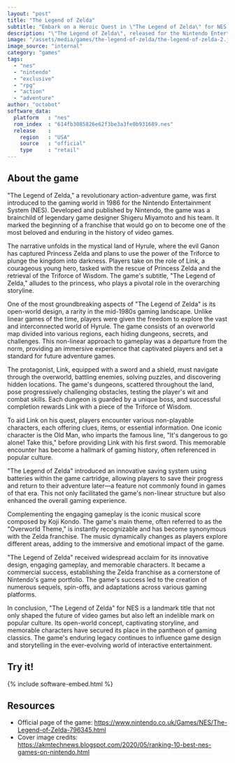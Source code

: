 ```yaml
---
layout: "post"
title: "The Legend of Zelda"
subtitle: "Embark on a Heroic Quest in \"The Legend of Zelda\" for NES."
description: "\"The Legend of Zelda\", released for the Nintendo Entertainment System (NES) in 1986, is an iconic action-adventure game that introduces players to the mythical land of Hyrule. Developed and published by Nintendo, the game follows the protagonist Link as he sets out to rescue Princess Zelda and thwart the evil plans of the antagonist Ganon. With its groundbreaking open-world design, innovative gameplay mechanics, and memorable soundtrack, \"The Legend of Zelda\" laid the foundation for future generations of adventure games and became a cornerstone of gaming history."
image: "/assets/media/games/the-legend-of-zelda/the-legend-of-zelda-2.jpg"
image_source: "internal"
category: "games"
tags:
  - "nes"
  - "nintendo"
  - "exclusive"
  - "rpg"
  - "action"
  - "adventure"
author: "octobot"
software_data:
  platform   : "nes"
  rom_index  : "614fb3085826e62f3be3a3fe0b931689.nes"
  release    :
    region   : "USA"
    source   : "official"
    type     : "retail"
---
```


## About the game

"The Legend of Zelda," a revolutionary action-adventure game, was first introduced to the gaming world in 1986 for the Nintendo Entertainment System (NES). Developed and published by Nintendo, the game was a brainchild of legendary game designer Shigeru Miyamoto and his team. It marked the beginning of a franchise that would go on to become one of the most beloved and enduring in the history of video games.

The narrative unfolds in the mystical land of Hyrule, where the evil Ganon has captured Princess Zelda and plans to use the power of the Triforce to plunge the kingdom into darkness. Players take on the role of Link, a courageous young hero, tasked with the rescue of Princess Zelda and the retrieval of the Triforce of Wisdom. The game's subtitle, "The Legend of Zelda," alludes to the princess, who plays a pivotal role in the overarching storyline.

One of the most groundbreaking aspects of "The Legend of Zelda" is its open-world design, a rarity in the mid-1980s gaming landscape. Unlike linear games of the time, players were given the freedom to explore the vast and interconnected world of Hyrule. The game consists of an overworld map divided into various regions, each hiding dungeons, secrets, and challenges. This non-linear approach to gameplay was a departure from the norm, providing an immersive experience that captivated players and set a standard for future adventure games.

The protagonist, Link, equipped with a sword and a shield, must navigate through the overworld, battling enemies, solving puzzles, and discovering hidden locations. The game's dungeons, scattered throughout the land, pose progressively challenging obstacles, testing the player's wit and combat skills. Each dungeon is guarded by a unique boss, and successful completion rewards Link with a piece of the Triforce of Wisdom.

To aid Link on his quest, players encounter various non-playable characters, each offering clues, items, or essential information. One iconic character is the Old Man, who imparts the famous line, "It's dangerous to go alone! Take this," before providing Link with his first sword. This memorable encounter has become a hallmark of gaming history, often referenced in popular culture.

"The Legend of Zelda" introduced an innovative saving system using batteries within the game cartridge, allowing players to save their progress and return to their adventure later—a feature not commonly found in games of that era. This not only facilitated the game's non-linear structure but also enhanced the overall gaming experience.

Complementing the engaging gameplay is the iconic musical score composed by Koji Kondo. The game's main theme, often referred to as the "Overworld Theme," is instantly recognizable and has become synonymous with the Zelda franchise. The music dynamically changes as players explore different areas, adding to the immersive and emotional impact of the game.

"The Legend of Zelda" received widespread acclaim for its innovative design, engaging gameplay, and memorable characters. It became a commercial success, establishing the Zelda franchise as a cornerstone of Nintendo's game portfolio. The game's success led to the creation of numerous sequels, spin-offs, and adaptations across various gaming platforms.

In conclusion, "The Legend of Zelda" for NES is a landmark title that not only shaped the future of video games but also left an indelible mark on popular culture. Its open-world concept, captivating storyline, and memorable characters have secured its place in the pantheon of gaming classics. The game's enduring legacy continues to influence game design and storytelling in the ever-evolving world of interactive entertainment.

## Try it!

{% include software-embed.html %}

## Resources

* Official page of the game: <https://www.nintendo.co.uk/Games/NES/The-Legend-of-Zelda-796345.html>
* Cover image credits: <https://akmtechnews.blogspot.com/2020/05/ranking-10-best-nes-games-on-nintendo.html>

